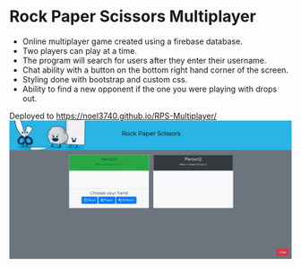 # Rock Paper Scissors Multiplayer

* Online multiplayer game created using a firebase database.
* Two players can play at a time. 
* The program will search for users after they enter their username.
* Chat ability with a button on the bottom right hand corner of the screen.
* Styling done with bootstrap and custom css.
* Ability to find a new opponent if the one you were playing with drops out. 

Deployed to https://noel3740.github.io/RPS-Multiplayer/
![](screenshot.JPG "Screenshot of Program")

